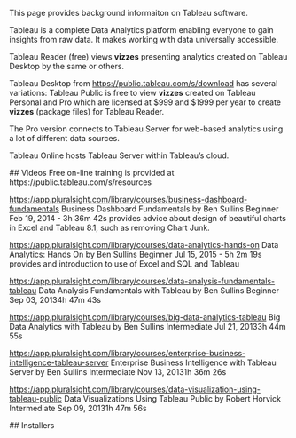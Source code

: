 This page provides background informaiton on Tableau software.

Tableau is a complete Data Analytics platform enabling everyone to gain
insights from raw data. It makes working with data universally accessible.

Tableau Reader (free) views <strong>vizzes</strong> presenting analytics 
created on Tableau Desktop by the same or others.

Tableau Desktop from https://public.tableau.com/s/download has several variations:
Tableau Public is free to view <strong>vizzes</strong> created on
Tableau Personal and Pro which are licensed at $999 and $1999 per year
to create <strong>vizzes</strong> (package files) for Tableau Reader.

The Pro version connects to Tableau Server for web-based analytics
using a lot of different data sources.

Tableau Online hosts Tableau Server within Tableau’s cloud.

<a id=“Videos”>
## Videos</a>
Free on-line training is provided at https://public.tableau.com/s/resources

https://app.pluralsight.com/library/courses/business-dashboard-fundamentals
	Business Dashboard Fundamentals
	by Ben Sullins Beginner Feb 19, 2014 - 3h 36m 42s
	provides advice about design of beautiful charts in Excel and Tableau 8.1,
	such as removing Chart Junk.

https://app.pluralsight.com/library/courses/data-analytics-hands-on
	Data Analytics: Hands On
	by Ben Sullins Beginner Jul 15, 2015 - 5h 2m 19s
	provides and introduction to use of Excel and SQL and Tableau

https://app.pluralsight.com/library/courses/data-analysis-fundamentals-tableau
	Data Analysis Fundamentals with Tableau
	by Ben Sullins Beginner Sep 03, 20134h 47m 43s

https://app.pluralsight.com/library/courses/big-data-analytics-tableau
	Big Data Analytics with Tableau
	by Ben Sullins Intermediate Jul 21, 20133h 44m 55s

https://app.pluralsight.com/library/courses/enterprise-business-intelligence-tableau-server
	Enterprise Business Intelligence with Tableau Server
	by Ben Sullins Intermediate Nov 13, 20131h 36m 26s

https://app.pluralsight.com/library/courses/data-visualization-using-tableau-public
	Data Visualizations Using Tableau Public
	by Robert Horvick Intermediate Sep 09, 20131h 47m 56s

<a id=“Installers”>
## Installers</a>
